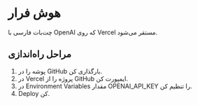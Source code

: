 # هوش فرار

چت‌بات فارسی با OpenAI که روی Vercel مستقر می‌شود.

## مراحل راه‌اندازی
1. پوشه را در GitHub بارگذاری کن.
2. در Vercel پروژه را از GitHub ایمپورت کن.
3. در Environment Variables مقدار OPENAI_API_KEY را تنظیم کن.
4. Deploy کن.
